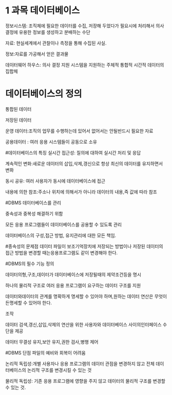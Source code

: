# 1 과목 데이터베이스

정보시스템: 조직체에 필요한 데이터를 수집, 저장해 두었다가 필요시에 처리해서 의사 결정에 유용한 정보를 생성하고 분배하는 수단

자료: 현실세계에서 관찰이나 측정을 통해 수집된 사실.

정보:자료를 가공해서 얻은 결과물

데이터웨어 하우스: 의사 결정 지원 시스템을 지원하는 주체적 통합적 시간적 데이터의 집합체


# 데이터베이스의 정의
통합된 데이터

저장된 데이터 

운영 데이터:조직의 업무를 수행하는데 있어서 없어서는 안될반드시 필요한 자료

공용데이터 : 여러 응용 시스템들이 공동으로 소유

#데이터베이스의 특징
실시간 접근성: 질의에 대하여 실시간 처리 및 응답

계속적인 변화:새로운 데이터의 삽입,삭제,갱신으로 항상 최신의 데이터를 유지하면서 변화

동시 공유: 여러 사용자가 동시에 데이터베이스에 접근

내용에 의한 참조:주소나 위치에 의해서가 아니라 데이터의 내용,즉 값에 따라 참조

#DBMS
데이터베이스를 관리

중속성과 중복성 해결하기 위함

모든 응용 프로그램들이 데이터베이스를 공용할 수 있도록 관리

데이터베이스의 구성,접근 방법, 유지관리에 대한 모든 책임.

#종속성의 문제점
데이터 파일이 보조기억장치에 저장되는 방법이나 저장된 데이터의 접근 방법을 변경할 때는응용프로그램도 같이 변경해야 한다.

#DBMS의 필수 기능
정의 

데이터의형,구조,데이터가 데이터베이스에 저장될때의 제약조건등을 명시 

하나의 물리적 구조로 여러 응용 프로그램이 요구하는 데이터 구조를 지원

데이터와데이터의 관계를 명확하게 명세할 수 있어야 하며,원하는 데이터 연산은 무엇이든명세할 수 있어야 한다.

조작

데이터 검색,갱신,삽입,삭제의 연산을 위한 사용자와 데이터베이스 사이의인터페이스 수단을 제공

데이터 무결성 유지,보안 유지,권한 검사,병행 제어

#DBMS 단점
파일의 예비와 회복이 어려움

논리적 독립성:개별 사용자나 응용 프로그램의 데이터 관점을 변경하지 않고 전체 데이터베이스의 논리적 구조를 변경시킬 수 있는 것

물리적 독립성: 기존 응용 프로그램에 영향을 주지 않고 데이터의 물리적 구조를 변경할 수 있는 것.
